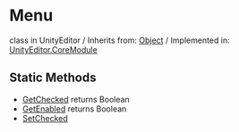 # Menu
class in UnityEditor
 / Inherits from: <a href="https://docs.unity3d.com/6000.0/Documentation/ScriptReference/Object.html">Object</a> / Implemented in: <a href="https://docs.unity3d.com/6000.0/Documentation/ScriptReference/UnityEditor.CoreModule.html">UnityEditor.CoreModule</a>

## Static Methods
- <a href="https://docs.unity3d.com/6000.0/Documentation/ScriptReference/Menu.GetChecked.html">GetChecked</a> returns Boolean
- <a href="https://docs.unity3d.com/6000.0/Documentation/ScriptReference/Menu.GetEnabled.html">GetEnabled</a> returns Boolean
- <a href="https://docs.unity3d.com/6000.0/Documentation/ScriptReference/Menu.SetChecked.html">SetChecked</a>
